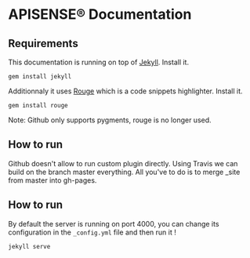APISENSE® Documentation
=======================

Requirements
------------

This documentation is running on top of [Jekyll](http://jekyllrb.com/). Install it.

	gem install jekyll

Additionnaly it uses [Rouge](https://github.com/jneen/rouge) which is a code snippets highlighter. Install it.

	gem install rouge

Note: Github only supports pygments, rouge is no longer used.

How to run
----------

Github doesn't allow to run custom plugin directly. Using Travis we can build on the branch master everything. All you've to do is to merge _site from master into gh-pages.

How to run
----------

By default the server is running on port 4000, you can change its configuration in the `_config.yml` file and then run it !

	jekyll serve